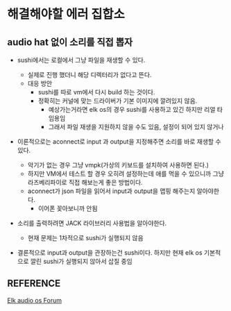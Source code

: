 # 해결해야할 에러 집합소

## audio hat 없이 소리를 직접 뽑자

- sushi에서는 로컬에서 그냥 파일을 재생할 수 있다.
  - 실제로 진행 했더니 해당 디렉터리가 없다고 뜬다.
  - 대응 방안
    - sushi를 따로 vm에서 다시 build 하는 것이다.
    - 정확히는 커널에 맞는 드라이버가 기본 이미지에 깔려있지 않음.
      - 예상가는거라면 elk os의 경우 sushi를 사용하고 있긴 하지만 리얼 타임용임
      - 그래서 파일 재생을 지원하지 않을 수도 있음, 설정이 되어 있지 않거나
- 이론적으로는 aconnect로 input 과 output을 지정해주면 소리를 바로 재생할 수 있다.
  - 악기가 없는 경우 그냥 vmpk(가상의 키보드를 설치하여 사용하면 된다.)
  - 하지만 VM에서 테스트 할 경우 오히려 설정하는데 애를 먹을 수 있으니까 그냥 라즈베리파이로 직접 해보는게 좋은 방법이다.
  - aconnect가 json 파일을 읽어서 input과 output을 맵핑 해주는지 알아야한다.
    - 이어폰 꽂아보니까 안됨
- 소리를 출력하려면 JACK 라이브러리 사용법을 알아야한다.
  - 현재 문제는 1차적으로 sushi가 실행되지 않음

- 결론적으로 input과 output을 관장하는건 sushi이다. 하지만 현재 elk os 기본적으로 깔린 sushi가 실행되지 않아서 삽질 중임

## REFERENCE

[Elk audio os Forum](https://forum.elk.audio/)
